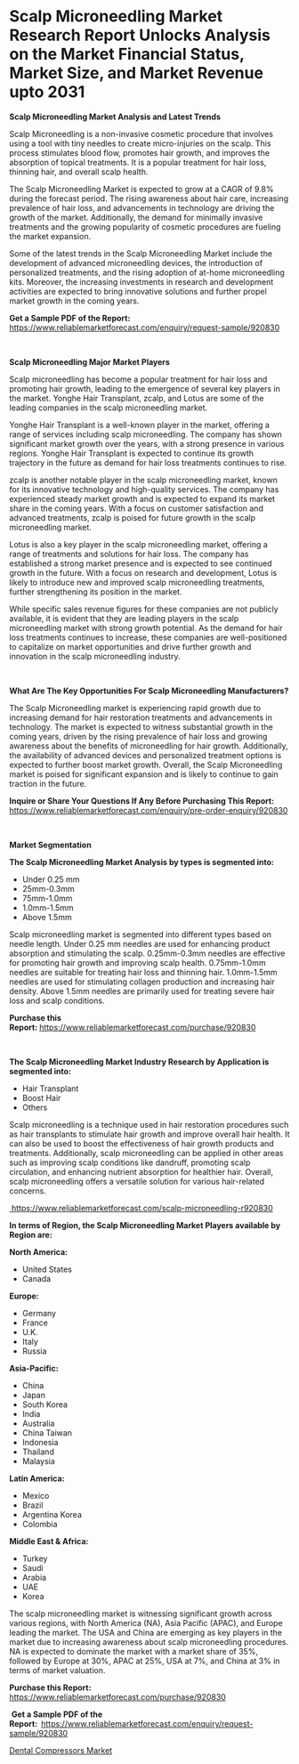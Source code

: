 <p><h1>Scalp Microneedling Market Research Report Unlocks Analysis on the Market Financial Status, Market Size, and Market Revenue upto 2031</h1></p><p><strong>Scalp Microneedling Market Analysis and Latest Trends</strong></p>
<p><p>Scalp Microneedling is a non-invasive cosmetic procedure that involves using a tool with tiny needles to create micro-injuries on the scalp. This process stimulates blood flow, promotes hair growth, and improves the absorption of topical treatments. It is a popular treatment for hair loss, thinning hair, and overall scalp health.</p><p>The Scalp Microneedling Market is expected to grow at a CAGR of 9.8% during the forecast period. The rising awareness about hair care, increasing prevalence of hair loss, and advancements in technology are driving the growth of the market. Additionally, the demand for minimally invasive treatments and the growing popularity of cosmetic procedures are fueling the market expansion.</p><p>Some of the latest trends in the Scalp Microneedling Market include the development of advanced microneedling devices, the introduction of personalized treatments, and the rising adoption of at-home microneedling kits. Moreover, the increasing investments in research and development activities are expected to bring innovative solutions and further propel market growth in the coming years.</p></p>
<p><strong>Get a Sample PDF of the Report:&nbsp;</strong> <a href="https://www.reliablemarketforecast.com/enquiry/request-sample/920830">https://www.reliablemarketforecast.com/enquiry/request-sample/920830</a></p>
<p>&nbsp;</p>
<p><strong>Scalp Microneedling Major Market Players</strong></p>
<p><p>Scalp microneedling has become a popular treatment for hair loss and promoting hair growth, leading to the emergence of several key players in the market. Yonghe Hair Transplant, zcalp, and Lotus are some of the leading companies in the scalp microneedling market.</p><p>Yonghe Hair Transplant is a well-known player in the market, offering a range of services including scalp microneedling. The company has shown significant market growth over the years, with a strong presence in various regions. Yonghe Hair Transplant is expected to continue its growth trajectory in the future as demand for hair loss treatments continues to rise.</p><p>zcalp is another notable player in the scalp microneedling market, known for its innovative technology and high-quality services. The company has experienced steady market growth and is expected to expand its market share in the coming years. With a focus on customer satisfaction and advanced treatments, zcalp is poised for future growth in the scalp microneedling market.</p><p>Lotus is also a key player in the scalp microneedling market, offering a range of treatments and solutions for hair loss. The company has established a strong market presence and is expected to see continued growth in the future. With a focus on research and development, Lotus is likely to introduce new and improved scalp microneedling treatments, further strengthening its position in the market.</p><p>While specific sales revenue figures for these companies are not publicly available, it is evident that they are leading players in the scalp microneedling market with strong growth potential. As the demand for hair loss treatments continues to increase, these companies are well-positioned to capitalize on market opportunities and drive further growth and innovation in the scalp microneedling industry.</p></p>
<p>&nbsp;</p>
<p><strong>What Are The Key Opportunities For Scalp Microneedling Manufacturers?</strong></p>
<p><p>The Scalp Microneedling market is experiencing rapid growth due to increasing demand for hair restoration treatments and advancements in technology. The market is expected to witness substantial growth in the coming years, driven by the rising prevalence of hair loss and growing awareness about the benefits of microneedling for hair growth. Additionally, the availability of advanced devices and personalized treatment options is expected to further boost market growth. Overall, the Scalp Microneedling market is poised for significant expansion and is likely to continue to gain traction in the future.</p></p>
<p><strong>Inquire or Share Your Questions If Any Before Purchasing This Report:</strong> <a href="https://www.reliablemarketforecast.com/enquiry/pre-order-enquiry/920830">https://www.reliablemarketforecast.com/enquiry/pre-order-enquiry/920830</a></p>
<p>&nbsp;</p>
<p><strong>Market Segmentation</strong></p>
<p><strong>The Scalp Microneedling Market Analysis by types is segmented into:</strong></p>
<p><ul><li>Under 0.25 mm</li><li>25mm-0.3mm</li><li>75mm-1.0mm</li><li>1.0mm-1.5mm</li><li>Above 1.5mm</li></ul></p>
<p><p>Scalp microneedling market is segmented into different types based on needle length. Under 0.25 mm needles are used for enhancing product absorption and stimulating the scalp. 0.25mm-0.3mm needles are effective for promoting hair growth and improving scalp health. 0.75mm-1.0mm needles are suitable for treating hair loss and thinning hair. 1.0mm-1.5mm needles are used for stimulating collagen production and increasing hair density. Above 1.5mm needles are primarily used for treating severe hair loss and scalp conditions.</p></p>
<p><strong>Purchase this Report:&nbsp;</strong><a href="https://www.reliablemarketforecast.com/purchase/920830">https://www.reliablemarketforecast.com/purchase/920830</a></p>
<p>&nbsp;</p>
<p><strong>The Scalp Microneedling Market Industry Research by Application is segmented into:</strong></p>
<p><ul><li>Hair Transplant</li><li>Boost Hair</li><li>Others</li></ul></p>
<p><p>Scalp microneedling is a technique used in hair restoration procedures such as hair transplants to stimulate hair growth and improve overall hair health. It can also be used to boost the effectiveness of hair growth products and treatments. Additionally, scalp microneedling can be applied in other areas such as improving scalp conditions like dandruff, promoting scalp circulation, and enhancing nutrient absorption for healthier hair. Overall, scalp microneedling offers a versatile solution for various hair-related concerns.</p></p>
<p><a href="https://www.reliablemarketforecast.com/scalp-microneedling-r920830">&nbsp;https://www.reliablemarketforecast.com/scalp-microneedling-r920830</a></p>
<p><strong>In terms of Region, the Scalp Microneedling Market Players available by Region are:</strong></p>
<p>
    <p> <strong> North America: </strong>
        <ul>
            <li>United States</li>
            <li>Canada</li>
        </ul>
        </p> 
    <p> <strong> Europe: </strong>
        <ul>
            <li>Germany</li>
            <li>France</li>
            <li>U.K.</li>
            <li>Italy</li>
            <li>Russia</li>
        </ul>
        </p> 
    <p> <strong> Asia-Pacific: </strong>
        <ul>
            <li>China</li>
            <li>Japan</li>
            <li>South Korea</li>
            <li>India</li>
            <li>Australia</li>
            <li>China Taiwan</li>
            <li>Indonesia</li>
            <li>Thailand</li>
            <li>Malaysia</li>
        </ul>
        </p> 
    <p> <strong> Latin America: </strong>
        <ul>
            <li>Mexico</li>
            <li>Brazil</li>
            <li>Argentina Korea</li>
            <li>Colombia</li>
        </ul>
        </p> 
    <p> <strong> Middle East & Africa: </strong>
        <ul>
            <li>Turkey</li>
            <li>Saudi</li>
            <li>Arabia</li>
            <li>UAE</li>
            <li>Korea</li>
        </ul>
    </p>
    </p>
<p><p>The scalp microneedling market is witnessing significant growth across various regions, with North America (NA), Asia Pacific (APAC), and Europe leading the market. The USA and China are emerging as key players in the market due to increasing awareness about scalp microneedling procedures. NA is expected to dominate the market with a market share of 35%, followed by Europe at 30%, APAC at 25%, USA at 7%, and China at 3% in terms of market valuation.</p></p>
<p><strong>Purchase this Report: </strong><a href="https://www.reliablemarketforecast.com/purchase/920830">https://www.reliablemarketforecast.com/purchase/920830</a></p>
<p>&nbsp;<strong>Get a Sample PDF of the Report:&nbsp;&nbsp;</strong><a href="https://www.reliablemarketforecast.com/enquiry/request-sample/920830">https://www.reliablemarketforecast.com/enquiry/request-sample/920830</a></p>
<p><strong></strong></p>
<p><p><a href="https://github.com/nusratjahan12006/Market-Research-Report-List-2/blob/main/dental-compressors-market.md">Dental Compressors Market</a></p></p>